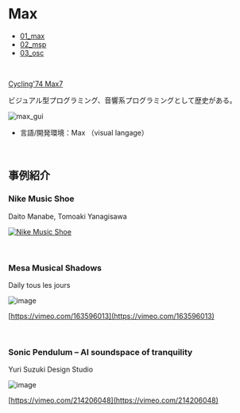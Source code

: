 

# Max

* [01_max](https://github.com/yonekura907/dh17max/blob/master/01_max.md)
* [02_msp](https://github.com/yonekura907/dh17max/blob/master/02_msp.md)
* [03_osc](https://github.com/yonekura907/dh17max/blob/master/03_osc.md)


&nbsp;
&nbsp;
&nbsp;
&nbsp;


[Cycling'74 Max7](https://cycling74.com/products/max)

ビジュアル型プログラミング、音響系プログラミングとして歴史がある。



![max_gui](https://yonekura907.github.io/dh17processing/max_gui.png)



- 言語/開発環境：Max （visual langage）


&nbsp;
&nbsp;
&nbsp;
&nbsp;


## 事例紹介

### Nike Music Shoe
Daito Manabe, Tomoaki Yanagisawa

[![Nike Music Shoe](http://img.youtube.com/vi/uS1exujG3cY/0.jpg)](http://www.youtube.com/watch?v=uS1exujG3cY)


&nbsp;
&nbsp;

### Mesa Musical Shadows

Daily tous les jours

![image](http://www.creativeapplications.net/wp-content/uploads/2016/07/Dtlj_MusicalShadows_4_PhotoDtlj.jpg)



[https://vimeo.com/163596013](https://vimeo.com/163596013)


&nbsp;
&nbsp;



### Sonic Pendulum – AI soundspace of tranquility

Yuri Suzuki Design Studio

![image](http://www.creativeapplications.net/wp-content/uploads/2017/04/SonicPendulum-12-ImageCredit-Yuri-Suzuki©.jpg)



[https://vimeo.com/214206048](https://vimeo.com/214206048)

<!--[http://www.creativeapplications.net/maxmsp/sonic-pendulum-ai-soundspace-of-tranquility/](http://www.creativeapplications.net/maxmsp/sonic-pendulum-ai-soundspace-of-tranquility/)-->
&nbsp;
&nbsp;
&nbsp;

